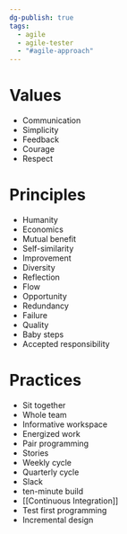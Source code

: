 ```yaml
---
dg-publish: true
tags:
  - agile
  - agile-tester
  - "#agile-approach"
---
```

# Values
- Communication
- Simplicity
- Feedback
- Courage
- Respect
# Principles
- Humanity
- Economics
- Mutual benefit
- Self-similarity
- Improvement 
- Diversity
- Reflection
- Flow
- Opportunity
- Redundancy
- Failure
- Quality
- Baby steps
- Accepted responsibility
# Practices
- Sit together
- Whole team
- Informative workspace
- Energized work
- Pair programming
- Stories
- Weekly cycle
- Quarterly cycle
- Slack
- ten-minute build
- [[Continuous Integration]]
- Test first programming
- Incremental design
